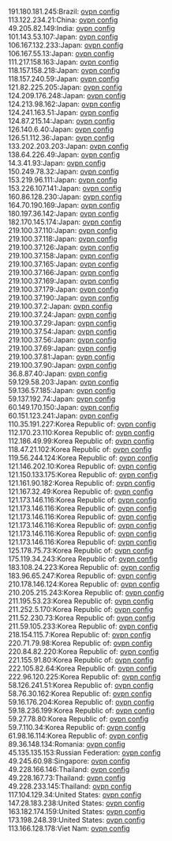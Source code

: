 191.180.181.245:Brazil: [ovpn config](vpn/191_180_181_245.ovpn)  
113.122.234.21:China: [ovpn config](vpn/113_122_234_21.ovpn)  
49.205.82.149:India: [ovpn config](vpn/49_205_82_149.ovpn)  
101.143.53.107:Japan: [ovpn config](vpn/101_143_53_107.ovpn)  
106.167.132.233:Japan: [ovpn config](vpn/106_167_132_233.ovpn)  
106.167.55.13:Japan: [ovpn config](vpn/106_167_55_13.ovpn)  
111.217.158.163:Japan: [ovpn config](vpn/111_217_158_163.ovpn)  
118.157.158.218:Japan: [ovpn config](vpn/118_157_158_218.ovpn)  
118.157.240.59:Japan: [ovpn config](vpn/118_157_240_59.ovpn)  
121.82.225.205:Japan: [ovpn config](vpn/121_82_225_205.ovpn)  
124.209.176.248:Japan: [ovpn config](vpn/124_209_176_248.ovpn)  
124.213.98.162:Japan: [ovpn config](vpn/124_213_98_162.ovpn)  
124.241.163.51:Japan: [ovpn config](vpn/124_241_163_51.ovpn)  
124.87.215.14:Japan: [ovpn config](vpn/124_87_215_14.ovpn)  
126.140.6.40:Japan: [ovpn config](vpn/126_140_6_40.ovpn)  
126.51.112.36:Japan: [ovpn config](vpn/126_51_112_36.ovpn)  
133.202.203.203:Japan: [ovpn config](vpn/133_202_203_203.ovpn)  
138.64.226.49:Japan: [ovpn config](vpn/138_64_226_49.ovpn)  
14.3.41.93:Japan: [ovpn config](vpn/14_3_41_93.ovpn)  
150.249.78.32:Japan: [ovpn config](vpn/150_249_78_32.ovpn)  
153.219.96.111:Japan: [ovpn config](vpn/153_219_96_111.ovpn)  
153.226.107.141:Japan: [ovpn config](vpn/153_226_107_141.ovpn)  
160.86.128.230:Japan: [ovpn config](vpn/160_86_128_230.ovpn)  
164.70.190.169:Japan: [ovpn config](vpn/164_70_190_169.ovpn)  
180.197.36.142:Japan: [ovpn config](vpn/180_197_36_142.ovpn)  
182.170.145.174:Japan: [ovpn config](vpn/182_170_145_174.ovpn)  
219.100.37.110:Japan: [ovpn config](vpn/219_100_37_110.ovpn)  
219.100.37.118:Japan: [ovpn config](vpn/219_100_37_118.ovpn)  
219.100.37.126:Japan: [ovpn config](vpn/219_100_37_126.ovpn)  
219.100.37.158:Japan: [ovpn config](vpn/219_100_37_158.ovpn)  
219.100.37.165:Japan: [ovpn config](vpn/219_100_37_165.ovpn)  
219.100.37.166:Japan: [ovpn config](vpn/219_100_37_166.ovpn)  
219.100.37.169:Japan: [ovpn config](vpn/219_100_37_169.ovpn)  
219.100.37.179:Japan: [ovpn config](vpn/219_100_37_179.ovpn)  
219.100.37.190:Japan: [ovpn config](vpn/219_100_37_190.ovpn)  
219.100.37.2:Japan: [ovpn config](vpn/219_100_37_2.ovpn)  
219.100.37.24:Japan: [ovpn config](vpn/219_100_37_24.ovpn)  
219.100.37.29:Japan: [ovpn config](vpn/219_100_37_29.ovpn)  
219.100.37.54:Japan: [ovpn config](vpn/219_100_37_54.ovpn)  
219.100.37.56:Japan: [ovpn config](vpn/219_100_37_56.ovpn)  
219.100.37.69:Japan: [ovpn config](vpn/219_100_37_69.ovpn)  
219.100.37.81:Japan: [ovpn config](vpn/219_100_37_81.ovpn)  
219.100.37.90:Japan: [ovpn config](vpn/219_100_37_90.ovpn)  
36.8.87.40:Japan: [ovpn config](vpn/36_8_87_40.ovpn)  
59.129.58.203:Japan: [ovpn config](vpn/59_129_58_203.ovpn)  
59.136.57.185:Japan: [ovpn config](vpn/59_136_57_185.ovpn)  
59.137.192.74:Japan: [ovpn config](vpn/59_137_192_74.ovpn)  
60.149.170.150:Japan: [ovpn config](vpn/60_149_170_150.ovpn)  
60.151.123.241:Japan: [ovpn config](vpn/60_151_123_241.ovpn)  
110.35.191.227:Korea Republic of: [ovpn config](vpn/110_35_191_227.ovpn)  
112.170.23.110:Korea Republic of: [ovpn config](vpn/112_170_23_110.ovpn)  
112.186.49.99:Korea Republic of: [ovpn config](vpn/112_186_49_99.ovpn)  
118.47.21.102:Korea Republic of: [ovpn config](vpn/118_47_21_102.ovpn)  
119.56.244.124:Korea Republic of: [ovpn config](vpn/119_56_244_124.ovpn)  
121.146.202.10:Korea Republic of: [ovpn config](vpn/121_146_202_10.ovpn)  
121.150.133.175:Korea Republic of: [ovpn config](vpn/121_150_133_175.ovpn)  
121.161.90.182:Korea Republic of: [ovpn config](vpn/121_161_90_182.ovpn)  
121.167.32.49:Korea Republic of: [ovpn config](vpn/121_167_32_49.ovpn)  
121.173.146.116:Korea Republic of: [ovpn config](vpn/121_173_146_116.ovpn)  
121.173.146.116:Korea Republic of: [ovpn config](vpn/121_173_146_116.ovpn)  
121.173.146.116:Korea Republic of: [ovpn config](vpn/121_173_146_116.ovpn)  
121.173.146.116:Korea Republic of: [ovpn config](vpn/121_173_146_116.ovpn)  
121.173.146.116:Korea Republic of: [ovpn config](vpn/121_173_146_116.ovpn)  
121.173.146.116:Korea Republic of: [ovpn config](vpn/121_173_146_116.ovpn)  
125.178.75.73:Korea Republic of: [ovpn config](vpn/125_178_75_73.ovpn)  
175.119.34.243:Korea Republic of: [ovpn config](vpn/175_119_34_243.ovpn)  
183.108.24.223:Korea Republic of: [ovpn config](vpn/183_108_24_223.ovpn)  
183.96.65.247:Korea Republic of: [ovpn config](vpn/183_96_65_247.ovpn)  
210.178.146.124:Korea Republic of: [ovpn config](vpn/210_178_146_124.ovpn)  
210.205.215.243:Korea Republic of: [ovpn config](vpn/210_205_215_243.ovpn)  
211.195.53.23:Korea Republic of: [ovpn config](vpn/211_195_53_23.ovpn)  
211.252.5.170:Korea Republic of: [ovpn config](vpn/211_252_5_170.ovpn)  
211.52.230.73:Korea Republic of: [ovpn config](vpn/211_52_230_73.ovpn)  
211.59.105.233:Korea Republic of: [ovpn config](vpn/211_59_105_233.ovpn)  
218.154.115.7:Korea Republic of: [ovpn config](vpn/218_154_115_7.ovpn)  
220.71.79.98:Korea Republic of: [ovpn config](vpn/220_71_79_98.ovpn)  
220.84.82.220:Korea Republic of: [ovpn config](vpn/220_84_82_220.ovpn)  
221.155.91.80:Korea Republic of: [ovpn config](vpn/221_155_91_80.ovpn)  
222.105.82.64:Korea Republic of: [ovpn config](vpn/222_105_82_64.ovpn)  
222.96.120.225:Korea Republic of: [ovpn config](vpn/222_96_120_225.ovpn)  
58.126.241.51:Korea Republic of: [ovpn config](vpn/58_126_241_51.ovpn)  
58.76.30.162:Korea Republic of: [ovpn config](vpn/58_76_30_162.ovpn)  
59.16.176.204:Korea Republic of: [ovpn config](vpn/59_16_176_204.ovpn)  
59.18.236.199:Korea Republic of: [ovpn config](vpn/59_18_236_199.ovpn)  
59.27.78.80:Korea Republic of: [ovpn config](vpn/59_27_78_80.ovpn)  
59.7.110.34:Korea Republic of: [ovpn config](vpn/59_7_110_34.ovpn)  
61.98.16.114:Korea Republic of: [ovpn config](vpn/61_98_16_114.ovpn)  
89.36.148.134:Romania: [ovpn config](vpn/89_36_148_134.ovpn)  
45.135.135.153:Russian Federation: [ovpn config](vpn/45_135_135_153.ovpn)  
49.245.60.98:Singapore: [ovpn config](vpn/49_245_60_98.ovpn)  
49.228.166.146:Thailand: [ovpn config](vpn/49_228_166_146.ovpn)  
49.228.167.73:Thailand: [ovpn config](vpn/49_228_167_73.ovpn)  
49.228.233.145:Thailand: [ovpn config](vpn/49_228_233_145.ovpn)  
117.104.129.34:United States: [ovpn config](vpn/117_104_129_34.ovpn)  
147.28.183.238:United States: [ovpn config](vpn/147_28_183_238.ovpn)  
163.182.174.159:United States: [ovpn config](vpn/163_182_174_159.ovpn)  
173.198.248.39:United States: [ovpn config](vpn/173_198_248_39.ovpn)  
113.166.128.178:Viet Nam: [ovpn config](vpn/113_166_128_178.ovpn)  
